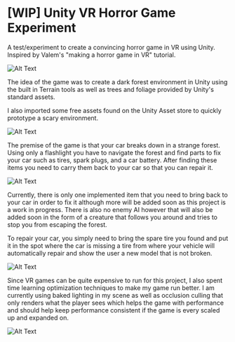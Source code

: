 # [WIP] Unity VR Horror Game Experiment
 A test/experiment to create a convincing horror game in VR using Unity. Inspired by Valem's "making a horror game in VR" tutorial. 

![Alt Text](https://media.giphy.com/media/eJ9OZulDk7Y2agj5fz/giphy.gif)

The idea of the game was to create a dark forest environment in Unity using the built in Terrain tools as well as trees and foliage provided by Unity's standard assets.

I also imported some free assets found on the Unity Asset store to quickly prototype a scary environment. 

![Alt Text](https://media.giphy.com/media/kG9UDgIiJCeVQDxvwa/giphy.gif)

The premise of the game is that your car breaks down in a strange forest. Using only a flashlight you have to navigate the forest and find parts to fix your car such as tires, spark plugs, and a car battery. After finding these items you need to carry them back to your car so that you can repair it. 

![Alt Text](https://media.giphy.com/media/mEPrQW10dQM4sdZQrR/giphy.gif)

Currently, there is only one implemented item that you need to bring back to your car in order to fix it although more will be added soon as this project is a work in progress. There is also no enemy AI however that will also be added soon in the form of a creature that follows you around and tries to stop you from escaping the forest. 

To repair your car, you simply need to bring the spare tire you found and put it in the spot where the car is missing a tire from where your vehicle will automatically repair and show the user a new model that is not broken. 

![Alt Text](https://media.giphy.com/media/h3zX81uO0tcbKqJ9mE/giphy.gif)

Since VR games can be quite expensive to run for this project, I also spent time learning optimization techniques to make my game run better. I am currently using baked lighting in my scene as well as occlusion culling that only renders what the player sees which helps the game with performance and should help keep performance consistent if the game is every scaled up and expanded on.

![Alt Text](https://media.giphy.com/media/lpzKGnnGjH7bqCxAvg/giphy.gif)

